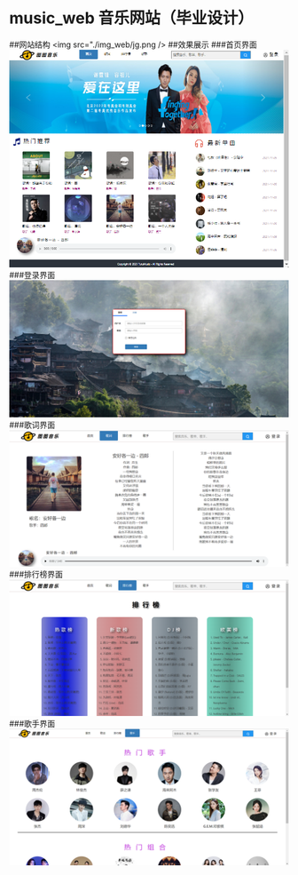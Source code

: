 # music_web 音乐网站（毕业设计）

##网站结构
<img src="./img_web/jg.png />
##效果展示
###首页界面
![](./img_web/sy.png )
###登录界面
![](./img_web/dl.png )
###歌词界面
![](./img_web/gc.png )
###排行榜界面
![](./img_web/phb.png )
###歌手界面
![](./img_web/gs.png )